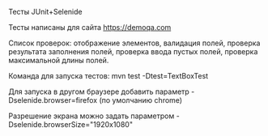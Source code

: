 Тесты JUnit+Selenide

Тесты написаны для сайта https://demoqa.com

Список проверок:
отображение элементов,
валидация полей,
проверка результата заполнения полей, проверка ввода пустых полей, проверка максимальной длины полей.

Команда для запуска тестов: mvn test -Dtest=TextBoxTest

Для запуска в другом браузере добавить параметр -Dselenide.browser=firefox (по умолчанию chrome)

Разрешение экрана можно задать параметром -Dselenide.browserSize="1920x1080"


